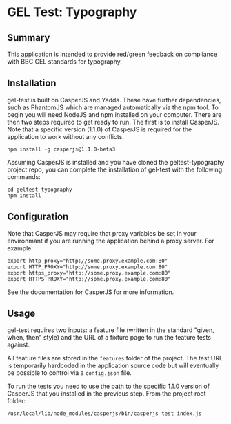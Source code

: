 # GEL Test: Typography

## Summary

This application is intended to provide red/green feedback on compliance with BBC GEL standards for typography.

## Installation

gel-test is built on CasperJS and Yadda. These have further dependencies, such as PhantomJS which are managed automatically via the npm tool. To begin you will need NodeJS and npm installed on your computer. There are then two steps required to get ready to run. The first is to install CasperJS. Note that a specific version (1.1.0) of CasperJS is required for the application to work without any conflicts.

```
npm install -g casperjs@1.1.0-beta3
```

Assuming CasperJS is installed and you have cloned the geltest-typography project repo, you can complete the installation of gel-test with the following commands:

```
cd geltest-typography
npm install
```

## Configuration

Note that CasperJS may require that proxy variables be set in your environmant if you are running the application behind a proxy server. For example:

```
export http_proxy="http://some.proxy.example.com:80"
export HTTP_PROXY="http://some.proxy.example.com:80"
export https_proxy="http://some.proxy.example.com:80"
export HTTPS_PROXY="http://some.proxy.example.com:80"
```

See the documentation for CasperJS for more information.

## Usage

gel-test requires two inputs: a feature file (written in the standard "given, when, then" style) and the URL of a fixture page to run the feature tests against.

All feature files are stored in the `features` folder of the project. The test URL is temporarily hardcoded in the application source code but will eventually be possible to control via a `config.json` file.

To run the tests you need to use the path to the specific 1.1.0 version of CasperJS that you installed in the previous step. From the project root folder:

```
/usr/local/lib/node_modules/casperjs/bin/casperjs test index.js
```
